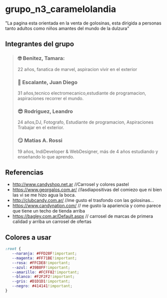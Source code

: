 # grupo_n3_caramelolandia
"La pagina esta orientada en la venta de golosinas, esta dirigida a personas tanto adultos como niños amantes del mundo de la dulzura"

## Integrantes del grupo
> ### 🤓 Benitez, Tamara: 
>22 años, fanatica de marvel, aspiracion vivir en el exterior
> ### 🤡 Escalante, Juan Diego
> 31 años,tecnico electromecanico,estudiante de programacion, aspiraciones recorrer el mundo.
> ### 😎 Rodriguez, Leandro
> 24 años,DJ, Fotografo, Estudiante de programacion, Aspiraciones Trabajar en el exterior.
> ### 😏 Matias A. Rossi
> 19 años, IndiDeveloper & WebDesigner, más de 4 años estudiando y enseñando lo que aprendo.

## Referencias

- http://www.candyshop.net.ar //Carrosel y colores pastel
- https://www.georgalos.com.ar/   //lasdiapositivas del comiezo que ni bien las vi se me hizo agua la boca.
- http://clubcandy.com.ar/ //me gusto el trasfondo con las golosinas... 
- https://www.candynation.com/ // me gusto la apariencia y como parece que tiene un techo de tienda arriba
- https://bagley.com.ar/Default.aspx // carrosel de marcas de primera calidad y arriba un carrosel de ofertas

## Colores a usar
```css
:root {
   --naranja: #FFD28F!important;
   --magenta: #FF71BE!important;
   --rosa: #FFCDE8!important;
   --azul: #39B8FF!important;
   --amarillo: #FCFF82!important;
   --blanco: #F2F2F2!important;
   --gris: #D1D1D1!important;
   --negro: #414141!important;
}
```
